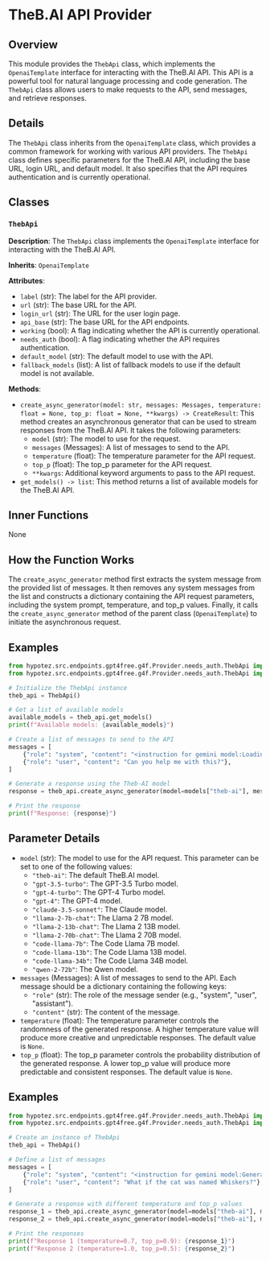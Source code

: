 # TheB.AI API Provider

## Overview

This module provides the `ThebApi` class, which implements the `OpenaiTemplate` interface for interacting with the TheB.AI API. This API is a powerful tool for natural language processing and code generation. The `ThebApi` class allows users to make requests to the API, send messages, and retrieve responses.

## Details

The `ThebApi` class inherits from the `OpenaiTemplate` class, which provides a common framework for working with various API providers. The `ThebApi` class defines specific parameters for the TheB.AI API, including the base URL, login URL, and default model. It also specifies that the API requires authentication and is currently operational.

## Classes

### `ThebApi`

**Description**: The `ThebApi` class implements the `OpenaiTemplate` interface for interacting with the TheB.AI API. 

**Inherits**: `OpenaiTemplate`

**Attributes**:

- `label` (str): The label for the API provider.
- `url` (str): The base URL for the API.
- `login_url` (str): The URL for the user login page.
- `api_base` (str): The base URL for the API endpoints.
- `working` (bool): A flag indicating whether the API is currently operational.
- `needs_auth` (bool): A flag indicating whether the API requires authentication.
- `default_model` (str): The default model to use with the API.
- `fallback_models` (list): A list of fallback models to use if the default model is not available.

**Methods**:

- `create_async_generator(model: str, messages: Messages, temperature: float = None, top_p: float = None, **kwargs) -> CreateResult`: This method creates an asynchronous generator that can be used to stream responses from the TheB.AI API. It takes the following parameters:
    - `model` (str): The model to use for the request.
    - `messages` (Messages): A list of messages to send to the API.
    - `temperature` (float): The temperature parameter for the API request.
    - `top_p` (float): The top_p parameter for the API request.
    - `**kwargs`: Additional keyword arguments to pass to the API request.
- `get_models() -> list`: This method returns a list of available models for the TheB.AI API.

## Inner Functions

None

## How the Function Works

The `create_async_generator` method first extracts the system message from the provided list of messages. It then removes any system messages from the list and constructs a dictionary containing the API request parameters, including the system prompt, temperature, and top_p values. Finally, it calls the `create_async_generator` method of the parent class (`OpenaiTemplate`) to initiate the asynchronous request.

## Examples

```python
from hypotez.src.endpoints.gpt4free.g4f.Provider.needs_auth.ThebApi import ThebApi
from hypotez.src.endpoints.gpt4free.g4f.Provider.needs_auth.ThebApi import models

# Initialize the ThebApi instance
theb_api = ThebApi()

# Get a list of available models
available_models = theb_api.get_models()
print(f"Available models: {available_models}")

# Create a list of messages to send to the API
messages = [
    {"role": "system", "content": "<instruction for gemini model:Loading product descriptions into PrestaShop.>"},
    {"role": "user", "content": "Can you help me with this?"},
]

# Generate a response using the Theb-AI model
response = theb_api.create_async_generator(model=models["theb-ai"], messages=messages)

# Print the response
print(f"Response: {response}")
```

## Parameter Details

- `model` (str): The model to use for the API request. This parameter can be set to one of the following values:
    - `"theb-ai"`: The default TheB.AI model.
    - `"gpt-3.5-turbo"`: The GPT-3.5 Turbo model.
    - `"gpt-4-turbo"`: The GPT-4 Turbo model.
    - `"gpt-4"`: The GPT-4 model.
    - `"claude-3.5-sonnet"`: The Claude model.
    - `"llama-2-7b-chat"`: The Llama 2 7B model.
    - `"llama-2-13b-chat"`: The Llama 2 13B model.
    - `"llama-2-70b-chat"`: The Llama 2 70B model.
    - `"code-llama-7b"`: The Code Llama 7B model.
    - `"code-llama-13b"`: The Code Llama 13B model.
    - `"code-llama-34b"`: The Code Llama 34B model.
    - `"qwen-2-72b"`: The Qwen model.
- `messages` (Messages): A list of messages to send to the API. Each message should be a dictionary containing the following keys:
    - `"role"` (str): The role of the message sender (e.g., "system", "user", "assistant").
    - `"content"` (str): The content of the message.
- `temperature` (float): The temperature parameter controls the randomness of the generated response. A higher temperature value will produce more creative and unpredictable responses. The default value is `None`.
- `top_p` (float): The top_p parameter controls the probability distribution of the generated response. A lower top_p value will produce more predictable and consistent responses. The default value is `None`.

## Examples

```python
from hypotez.src.endpoints.gpt4free.g4f.Provider.needs_auth.ThebApi import ThebApi
from hypotez.src.endpoints.gpt4free.g4f.Provider.needs_auth.ThebApi import models

# Create an instance of ThebApi
theb_api = ThebApi()

# Define a list of messages
messages = [
    {"role": "system", "content": "<instruction for gemini model:Generate a short story about a cat.>"},
    {"role": "user", "content": "What if the cat was named Whiskers?"},
]

# Generate a response with different temperature and top_p values
response_1 = theb_api.create_async_generator(model=models["theb-ai"], messages=messages, temperature=0.7, top_p=0.9)
response_2 = theb_api.create_async_generator(model=models["theb-ai"], messages=messages, temperature=1.0, top_p=0.5)

# Print the responses
print(f"Response 1 (temperature=0.7, top_p=0.9): {response_1}")
print(f"Response 2 (temperature=1.0, top_p=0.5): {response_2}")

```